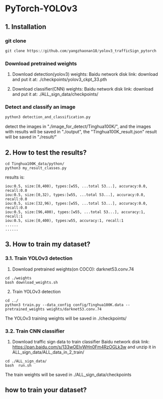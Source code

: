 # PyTorch-YOLOv3


## 1. Installation
### git clone
```python
git clone https://github.com/yangzhaonan18/yolov3_trafficSign_pytorch
```  
    
### Download pretrained weights
1. Download detection(yolov3) weights:
Baidu network disk link: 
download  and put it at: ./checkpoints/yolov3_ckpt_33.pth

2. Download classifier(CNN) weights:
Baidu network disk link: 
download  and put it at: ./ALL_sign_data/checkpoints/

### Detect and classify an image
```python
python3 detection_and_classification.py
```
detect the images in "./image_for_detect/Tinghua100K/", 
and the images with results will be saved in "./output", the "Tinghua100K_result.json" result will be saved in "./result/"


## 2. How to test the results?
```
cd Tinghua100K_data/python/
python3 my_result_classes.py

```

results is:
```
iou:0.5, size:[0,400), types:[w55, ...total 53...], accuracy:0.0, recall:0.0
iou:0.5, size:[0,32), types:[w55, ...total 53...], accuracy:0.0, recall:0.0
iou:0.5, size:[32,96), types:[w55, ...total 53...], accuracy:0.0, recall:0.0
iou:0.5, size:[96,400), types:[w55, ...total 53...], accuracy:1, recall:1
iou:0.5, size:[0,400), types:w55, accuracy:1, recall:1
......
......
```

## 3. How to train my dataset?
### 3.1. Train YOLOv3 detection
1. Download pretrained weights(on COCO): darknet53.conv.74 
```
cd ./weights
bash download_weights.sh
```


2. Train YOLOv3 detection

```
cd ../
python3 train.py --data_config config/Tinghua100K.data --pretrained_weights weights/darknet53.conv.74
```

The YOLOv3 training weights will be saved in ./checkpoints/
### 3.2. Train CNN classifier 
1. Download traffic sign data to train classifier
Baidu network disk link: https://pan.baidu.com/s/133wOElvWHn0Fm4RzOGLk3w
and unzip it in ALL_sign_data/ALL_data_in_2_train/

```
cd ./ALL_sign_data/
bash  run.sh
```

The train weights will be saved in ./ALL_sign_data/checkpoints


## how to train your dataset?



